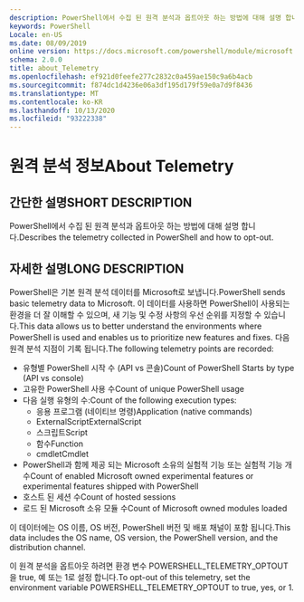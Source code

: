 ```yaml
---
description: PowerShell에서 수집 된 원격 분석과 옵트아웃 하는 방법에 대해 설명 합니다.
keywords: PowerShell
Locale: en-US
ms.date: 08/09/2019
online version: https://docs.microsoft.com/powershell/module/microsoft.powershell.core/about/about_telemetry?view=powershell-7.1&WT.mc_id=ps-gethelp
schema: 2.0.0
title: about_Telemetry
ms.openlocfilehash: ef921d0feefe277c2832c0a459ae150c9a6b4acb
ms.sourcegitcommit: f874dc1d4236e06a3df195d179f59e0a7d9f8436
ms.translationtype: MT
ms.contentlocale: ko-KR
ms.lasthandoff: 10/13/2020
ms.locfileid: "93222338"
---
```

# <a name="about-telemetry"></a><span data-ttu-id="764ae-104">원격 분석 정보</span><span class="sxs-lookup"><span data-stu-id="764ae-104">About Telemetry</span></span>

## <a name="short-description"></a><span data-ttu-id="764ae-105">간단한 설명</span><span class="sxs-lookup"><span data-stu-id="764ae-105">SHORT DESCRIPTION</span></span>

<span data-ttu-id="764ae-106">PowerShell에서 수집 된 원격 분석과 옵트아웃 하는 방법에 대해 설명 합니다.</span><span class="sxs-lookup"><span data-stu-id="764ae-106">Describes the telemetry collected in PowerShell and how to opt-out.</span></span>

## <a name="long-description"></a><span data-ttu-id="764ae-107">자세한 설명</span><span class="sxs-lookup"><span data-stu-id="764ae-107">LONG DESCRIPTION</span></span>

<span data-ttu-id="764ae-108">PowerShell은 기본 원격 분석 데이터를 Microsoft로 보냅니다.</span><span class="sxs-lookup"><span data-stu-id="764ae-108">PowerShell sends basic telemetry data to Microsoft.</span></span>
<span data-ttu-id="764ae-109">이 데이터를 사용하면 PowerShell이 사용되는 환경을 더 잘 이해할 수 있으며, 새 기능 및 수정 사항의 우선 순위를 지정할 수 있습니다.</span><span class="sxs-lookup"><span data-stu-id="764ae-109">This data allows us to better understand the environments where PowerShell is used and enables us to prioritize new features and fixes.</span></span>
<span data-ttu-id="764ae-110">다음 원격 분석 지점이 기록 됩니다.</span><span class="sxs-lookup"><span data-stu-id="764ae-110">The following telemetry points are recorded:</span></span>

- <span data-ttu-id="764ae-111">유형별 PowerShell 시작 수 (API vs 콘솔)</span><span class="sxs-lookup"><span data-stu-id="764ae-111">Count of PowerShell Starts by type (API vs console)</span></span>
- <span data-ttu-id="764ae-112">고유한 PowerShell 사용 수</span><span class="sxs-lookup"><span data-stu-id="764ae-112">Count of unique PowerShell usage</span></span>
- <span data-ttu-id="764ae-113">다음 실행 유형의 수:</span><span class="sxs-lookup"><span data-stu-id="764ae-113">Count of the following execution types:</span></span>
  - <span data-ttu-id="764ae-114">응용 프로그램 (네이티브 명령)</span><span class="sxs-lookup"><span data-stu-id="764ae-114">Application (native commands)</span></span>
  - <span data-ttu-id="764ae-115">ExternalScript</span><span class="sxs-lookup"><span data-stu-id="764ae-115">ExternalScript</span></span>
  - <span data-ttu-id="764ae-116">스크립트</span><span class="sxs-lookup"><span data-stu-id="764ae-116">Script</span></span>
  - <span data-ttu-id="764ae-117">함수</span><span class="sxs-lookup"><span data-stu-id="764ae-117">Function</span></span>
  - <span data-ttu-id="764ae-118">cmdlet</span><span class="sxs-lookup"><span data-stu-id="764ae-118">Cmdlet</span></span>
- <span data-ttu-id="764ae-119">PowerShell과 함께 제공 되는 Microsoft 소유의 실험적 기능 또는 실험적 기능 개수</span><span class="sxs-lookup"><span data-stu-id="764ae-119">Count of enabled Microsoft owned experimental features or experimental features shipped with PowerShell</span></span>
- <span data-ttu-id="764ae-120">호스트 된 세션 수</span><span class="sxs-lookup"><span data-stu-id="764ae-120">Count of hosted sessions</span></span>
- <span data-ttu-id="764ae-121">로드 된 Microsoft 소유 모듈 수</span><span class="sxs-lookup"><span data-stu-id="764ae-121">Count of Microsoft owned modules loaded</span></span>

<span data-ttu-id="764ae-122">이 데이터에는 OS 이름, OS 버전, PowerShell 버전 및 배포 채널이 포함 됩니다.</span><span class="sxs-lookup"><span data-stu-id="764ae-122">This data includes the OS name, OS version, the PowerShell version, and the distribution channel.</span></span>

<span data-ttu-id="764ae-123">이 원격 분석을 옵트아웃 하려면 환경 변수 POWERSHELL_TELEMETRY_OPTOUT을 true, 예 또는 1로 설정 합니다.</span><span class="sxs-lookup"><span data-stu-id="764ae-123">To opt-out of this telemetry, set the environment variable POWERSHELL_TELEMETRY_OPTOUT to true, yes, or 1.</span></span>

